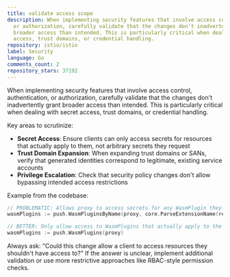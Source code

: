 ```yaml
---
title: validate access scope
description: When implementing security features that involve access control, authentication,
  or authorization, carefully validate that the changes don't inadvertently grant
  broader access than intended. This is particularly critical when dealing with secret
  access, trust domains, or credential handling.
repository: istio/istio
label: Security
language: Go
comments_count: 2
repository_stars: 37192
---
```


When implementing security features that involve access control, authentication, or authorization, carefully validate that the changes don't inadvertently grant broader access than intended. This is particularly critical when dealing with secret access, trust domains, or credential handling.

Key areas to scrutinize:
- **Secret Access**: Ensure clients can only access secrets for resources that actually apply to them, not arbitrary secrets they request
- **Trust Domain Expansion**: When expanding trust domains or SANs, verify that generated identities correspond to legitimate, existing service accounts
- **Privilege Escalation**: Check that security policy changes don't allow bypassing intended access restrictions

Example from the codebase:
```go
// PROBLEMATIC: Allows proxy to access secrets for any WasmPlugin they request
wasmPlugins := push.WasmPluginsByName(proxy, core.ParseExtensionName(resourceNames))

// BETTER: Only allow access to WasmPlugins that actually apply to the proxy  
wasmPlugins := push.WasmPlugins(proxy)
```

Always ask: "Could this change allow a client to access resources they shouldn't have access to?" If the answer is unclear, implement additional validation or use more restrictive approaches like RBAC-style permission checks.